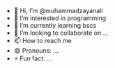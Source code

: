 - 👋 Hi, I’m @muhammadzayanali
- 👀 I’m interested in programming 
- 🌱 I’m currently learning bscs
- 💞️ I’m looking to collaborate on ...
- 📫 How to reach me 
- 😄 Pronouns: ...
- ⚡ Fun fact: ...

<!---
muhammadzayanali/muhammadzayanali is a ✨ special ✨ repository because its `README.md` (this file) appears on your GitHub profile.
You can click the Preview link to take a look at your changes.
--->
